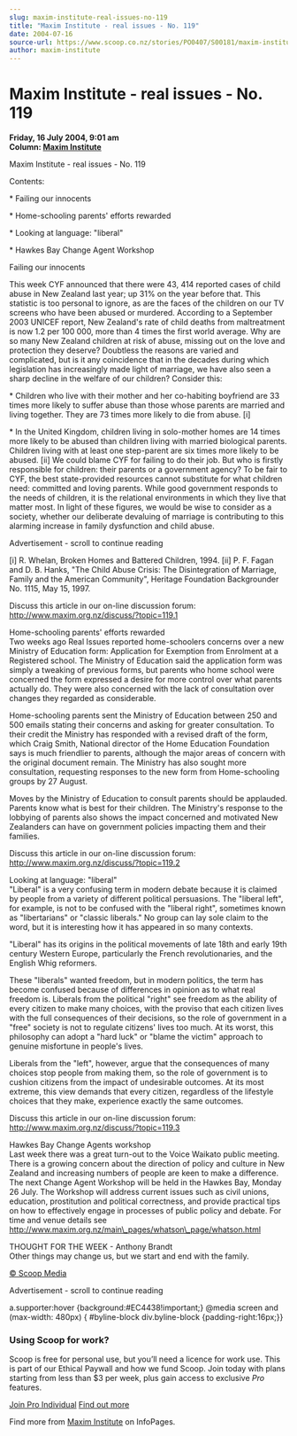 ```yaml
---
slug: maxim-institute-real-issues-no-119
title: "Maxim Institute - real issues - No. 119"
date: 2004-07-16
source-url: https://www.scoop.co.nz/stories/PO0407/S00181/maxim-institute-real-issues-no-119.htm
author: maxim-institute
---
```

Maxim Institute - real issues - No. 119
=======================================

**Friday, 16 July 2004, 9:01 am**  
**Column: [Maxim Institute](https://info.scoop.co.nz/Maxim_Institute)**

  
Maxim Institute - real issues - No. 119

Contents:

\* Failing our innocents

\* Home-schooling parents' efforts rewarded

\* Looking at language: "liberal"

\* Hawkes Bay Change Agent Workshop

Failing our innocents

This week CYF announced that there were 43, 414 reported cases of child abuse in New Zealand last year; up 31% on the year before that. This statistic is too personal to ignore, as are the faces of the children on our TV screens who have been abused or murdered. According to a September 2003 UNICEF report, New Zealand's rate of child deaths from maltreatment is now 1.2 per 100 000, more than 4 times the first world average. Why are so many New Zealand children at risk of abuse, missing out on the love and protection they deserve? Doubtless the reasons are varied and complicated, but is it any coincidence that in the decades during which legislation has increasingly made light of marriage, we have also seen a sharp decline in the welfare of our children? Consider this:

\* Children who live with their mother and her co-habiting boyfriend are 33 times more likely to suffer abuse than those whose parents are married and living together. They are 73 times more likely to die from abuse. \[i\]

\* In the United Kingdom, children living in solo-mother homes are 14 times more likely to be abused than children living with married biological parents. Children living with at least one step-parent are six times more likely to be abused. \[ii\] We could blame CYF for failing to do their job. But who is firstly responsible for children: their parents or a government agency? To be fair to CYF, the best state-provided resources cannot substitute for what children need: committed and loving parents. While good government responds to the needs of children, it is the relational environments in which they live that matter most. In light of these figures, we would be wise to consider as a society, whether our deliberate devaluing of marriage is contributing to this alarming increase in family dysfunction and child abuse.

Advertisement - scroll to continue reading





\[i\] R. Whelan, Broken Homes and Battered Children, 1994. \[ii\] P. F. Fagan and D. B. Hanks, "The Child Abuse Crisis: The Disintegration of Marriage, Family and the American Community", Heritage Foundation Backgrounder No. 1115, May 15, 1997.

Discuss this article in our on-line discussion forum: http://www.maxim.org.nz/discuss/?topic=119.1

Home-schooling parents' efforts rewarded  
Two weeks ago Real Issues reported home-schoolers concerns over a new Ministry of Education form: Application for Exemption from Enrolment at a Registered school. The Ministry of Education said the application form was simply a tweaking of previous forms, but parents who home school were concerned the form expressed a desire for more control over what parents actually do. They were also concerned with the lack of consultation over changes they regarded as considerable.

Home-schooling parents sent the Ministry of Education between 250 and 500 emails stating their concerns and asking for greater consultation. To their credit the Ministry has responded with a revised draft of the form, which Craig Smith, National director of the Home Education Foundation says is much friendlier to parents, although the major areas of concern with the original document remain. The Ministry has also sought more consultation, requesting responses to the new form from Home-schooling groups by 27 August.

Moves by the Ministry of Education to consult parents should be applauded. Parents know what is best for their children. The Ministry's response to the lobbying of parents also shows the impact concerned and motivated New Zealanders can have on government policies impacting them and their families.

Discuss this article in our on-line discussion forum: http://www.maxim.org.nz/discuss/?topic=119.2

Looking at language: "liberal"  
"Liberal" is a very confusing term in modern debate because it is claimed by people from a variety of different political persuasions. The "liberal left", for example, is not to be confused with the "liberal right", sometimes known as "libertarians" or "classic liberals." No group can lay sole claim to the word, but it is interesting how it has appeared in so many contexts.

"Liberal" has its origins in the political movements of late 18th and early 19th century Western Europe, particularly the French revolutionaries, and the English Whig reformers.

These "liberals" wanted freedom, but in modern politics, the term has become confused because of differences in opinion as to what real freedom is. Liberals from the political "right" see freedom as the ability of every citizen to make many choices, with the proviso that each citizen lives with the full consequences of their decisions, so the role of government in a "free" society is not to regulate citizens' lives too much. At its worst, this philosophy can adopt a "hard luck" or "blame the victim" approach to genuine misfortune in people's lives.

Liberals from the "left", however, argue that the consequences of many choices stop people from making them, so the role of government is to cushion citizens from the impact of undesirable outcomes. At its most extreme, this view demands that every citizen, regardless of the lifestyle choices that they make, experience exactly the same outcomes.

Discuss this article in our on-line discussion forum: http://www.maxim.org.nz/discuss/?topic=119.3

Hawkes Bay Change Agents workshop  
Last week there was a great turn-out to the Voice Waikato public meeting. There is a growing concern about the direction of policy and culture in New Zealand and increasing numbers of people are keen to make a difference. The next Change Agent Workshop will be held in the Hawkes Bay, Monday 26 July. The Workshop will address current issues such as civil unions, education, prostitution and political correctness, and provide practical tips on how to effectively engage in processes of public policy and debate. For time and venue details see http://www.maxim.org.nz/main\_pages/whatson\_page/whatson.html

THOUGHT FOR THE WEEK - Anthony Brandt  
Other things may change us, but we start and end with the family.  

[© Scoop Media](http://www.scoop.co.nz/about/terms.html)  

Advertisement - scroll to continue reading



a.supporter:hover {background:#EC4438!important;} @media screen and (max-width: 480px) { #byline-block div.byline-block {padding-right:16px;}}

### Using Scoop for work?

Scoop is free for personal use, but you’ll need a licence for work use. This is part of our Ethical Paywall and how we fund Scoop. Join today with plans starting from less than $3 per week, plus gain access to exclusive _Pro_ features.  
  
[Join Pro Individual](https://pro.scoop.co.nz/Individual/?from=ProIn24) [Find out more](https://pro.scoop.co.nz/using-scoop-for-work/?from=ProIn24)

Find more from [Maxim Institute](https://info.scoop.co.nz/Maxim_Institute) on InfoPages.